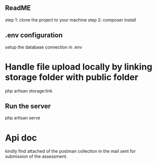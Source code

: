 ## ReadME

step 1: clone the project to your machine
step 2: composer install

## .env configuration

setup the database connection in .env

# Handle file upload locally by linking storage folder with public folder

php artisan storage:link

## Run the server

php artisan serve

# Api doc

kindly find attached of the postman collection in the mail sent for submission of the assessment.
